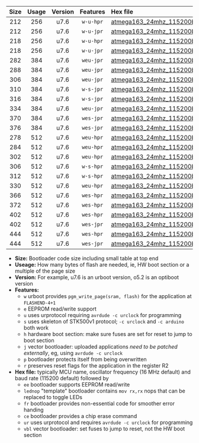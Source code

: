 |Size|Usage|Version|Features|Hex file|
|:-:|:-:|:-:|:-:|:--|
|212|256|u7.6|`w-u-hpr`|[atmega163_24mhz_115200bps_ur.hex](https://raw.githubusercontent.com/stefanrueger/urboot/main//atmega163_24mhz_115200bps_ur.hex)|
|212|256|u7.6|`w-u-jpr`|[atmega163_24mhz_115200bps_ur_vbl.hex](https://raw.githubusercontent.com/stefanrueger/urboot/main//atmega163_24mhz_115200bps_ur_vbl.hex)|
|218|256|u7.6|`w-u-hpr`|[atmega163_24mhz_115200bps_lednop_ur.hex](https://raw.githubusercontent.com/stefanrueger/urboot/main//atmega163_24mhz_115200bps_lednop_ur.hex)|
|218|256|u7.6|`w-u-jpr`|[atmega163_24mhz_115200bps_lednop_ur_vbl.hex](https://raw.githubusercontent.com/stefanrueger/urboot/main//atmega163_24mhz_115200bps_lednop_ur_vbl.hex)|
|282|384|u7.6|`weu-jpr`|[atmega163_24mhz_115200bps_ee_ur_vbl.hex](https://raw.githubusercontent.com/stefanrueger/urboot/main//atmega163_24mhz_115200bps_ee_ur_vbl.hex)|
|288|384|u7.6|`weu-jpr`|[atmega163_24mhz_115200bps_ee_lednop_ur_vbl.hex](https://raw.githubusercontent.com/stefanrueger/urboot/main//atmega163_24mhz_115200bps_ee_lednop_ur_vbl.hex)|
|306|384|u7.6|`weu-jpr`|[atmega163_24mhz_115200bps_ee_lednop_fr_ur_vbl.hex](https://raw.githubusercontent.com/stefanrueger/urboot/main//atmega163_24mhz_115200bps_ee_lednop_fr_ur_vbl.hex)|
|310|384|u7.6|`w-s-jpr`|[atmega163_24mhz_115200bps_vbl.hex](https://raw.githubusercontent.com/stefanrueger/urboot/main//atmega163_24mhz_115200bps_vbl.hex)|
|316|384|u7.6|`w-s-jpr`|[atmega163_24mhz_115200bps_lednop_vbl.hex](https://raw.githubusercontent.com/stefanrueger/urboot/main//atmega163_24mhz_115200bps_lednop_vbl.hex)|
|334|384|u7.6|`weu-jpr`|[atmega163_24mhz_115200bps_ee_lednop_fr_ce_ur_vbl.hex](https://raw.githubusercontent.com/stefanrueger/urboot/main//atmega163_24mhz_115200bps_ee_lednop_fr_ce_ur_vbl.hex)|
|370|384|u7.6|`wes-jpr`|[atmega163_24mhz_115200bps_ee_vbl.hex](https://raw.githubusercontent.com/stefanrueger/urboot/main//atmega163_24mhz_115200bps_ee_vbl.hex)|
|376|384|u7.6|`wes-jpr`|[atmega163_24mhz_115200bps_ee_lednop_vbl.hex](https://raw.githubusercontent.com/stefanrueger/urboot/main//atmega163_24mhz_115200bps_ee_lednop_vbl.hex)|
|278|512|u7.6|`weu-hpr`|[atmega163_24mhz_115200bps_ee_ur.hex](https://raw.githubusercontent.com/stefanrueger/urboot/main//atmega163_24mhz_115200bps_ee_ur.hex)|
|284|512|u7.6|`weu-hpr`|[atmega163_24mhz_115200bps_ee_lednop_ur.hex](https://raw.githubusercontent.com/stefanrueger/urboot/main//atmega163_24mhz_115200bps_ee_lednop_ur.hex)|
|302|512|u7.6|`weu-hpr`|[atmega163_24mhz_115200bps_ee_lednop_fr_ur.hex](https://raw.githubusercontent.com/stefanrueger/urboot/main//atmega163_24mhz_115200bps_ee_lednop_fr_ur.hex)|
|306|512|u7.6|`w-s-hpr`|[atmega163_24mhz_115200bps.hex](https://raw.githubusercontent.com/stefanrueger/urboot/main//atmega163_24mhz_115200bps.hex)|
|312|512|u7.6|`w-s-hpr`|[atmega163_24mhz_115200bps_lednop.hex](https://raw.githubusercontent.com/stefanrueger/urboot/main//atmega163_24mhz_115200bps_lednop.hex)|
|330|512|u7.6|`weu-hpr`|[atmega163_24mhz_115200bps_ee_lednop_fr_ce_ur.hex](https://raw.githubusercontent.com/stefanrueger/urboot/main//atmega163_24mhz_115200bps_ee_lednop_fr_ce_ur.hex)|
|366|512|u7.6|`wes-hpr`|[atmega163_24mhz_115200bps_ee.hex](https://raw.githubusercontent.com/stefanrueger/urboot/main//atmega163_24mhz_115200bps_ee.hex)|
|372|512|u7.6|`wes-hpr`|[atmega163_24mhz_115200bps_ee_lednop.hex](https://raw.githubusercontent.com/stefanrueger/urboot/main//atmega163_24mhz_115200bps_ee_lednop.hex)|
|402|512|u7.6|`wes-hpr`|[atmega163_24mhz_115200bps_ee_lednop_fr.hex](https://raw.githubusercontent.com/stefanrueger/urboot/main//atmega163_24mhz_115200bps_ee_lednop_fr.hex)|
|402|512|u7.6|`wes-jpr`|[atmega163_24mhz_115200bps_ee_lednop_fr_vbl.hex](https://raw.githubusercontent.com/stefanrueger/urboot/main//atmega163_24mhz_115200bps_ee_lednop_fr_vbl.hex)|
|444|512|u7.6|`wes-hpr`|[atmega163_24mhz_115200bps_ee_lednop_fr_ce.hex](https://raw.githubusercontent.com/stefanrueger/urboot/main//atmega163_24mhz_115200bps_ee_lednop_fr_ce.hex)|
|444|512|u7.6|`wes-jpr`|[atmega163_24mhz_115200bps_ee_lednop_fr_ce_vbl.hex](https://raw.githubusercontent.com/stefanrueger/urboot/main//atmega163_24mhz_115200bps_ee_lednop_fr_ce_vbl.hex)|

- **Size:** Bootloader code size including small table at top end
- **Useage:** How many bytes of flash are needed, ie, HW boot section or a multiple of the page size
- **Version:** For example, u7.6 is an urboot version, o5.2 is an optiboot version
- **Features:**
  + `w` urboot provides `pgm_write_page(sram, flash)` for the application at `FLASHEND-4+1`
  + `e` EEPROM read/write support
  + `u` uses urprotocol requiring `avrdude -c urclock` for programming
  + `s` uses skeleton of STK500v1 protocol; `-c urclock` and `-c arduino` both work
  + `h` hardware boot section: make sure fuses are set for reset to jump to boot section
  + `j` vector bootloader: uploaded applications *need to be patched externally*, eg, using `avrdude -c urclock`
  + `p` bootloader protects itself from being overwritten
  + `r` preserves reset flags for the application in the register R2
- **Hex file:** typically MCU name, oscillator frequency (16 MHz default) and baud rate (115200 default) followed by
  + `ee` bootloader supports EEPROM read/write
  + `lednop` "template" bootloader contains `mov rx,rx` nops that can be replaced to toggle LEDs
  + `fr` bootloader provides non-essential code for smoother error handing
  + `ce` bootloader provides a chip erase command
  + `ur` uses urprotocol and requires `avrdude -c urclock` for programming
  + `vbl` vector bootloader: set fuses to jump to reset, not the HW boot section
